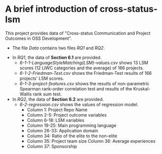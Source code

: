 # A brief introduction of cross-status-lsm

This project provides data of "Cross-status Communication and Project Outcomes in OSS Development".
+ The file *Data* contains two files *RQ1* and *RQ2*.
 - In *RQ1*, the data of **Section 6.1** are provided.
   * *6-1-1-LanguageStyleMatching(LSM)-values.cs*v shows 13 LSM scores (12 LIWC categories and the average) of 166 projects.
   * *6-1-2-Friedman-Test.csv* shows the Friedman-Test results of 166 projects' LSM scores.
   * *6-1-3-project-features.csv* shows the results of non-parametric Spearman rank-order correlation test and results of the Kruskal-Wallis rank sum test. 
 - In *RQ2*, the data of **Section 6.2** are provided.
   + *6-2-regression.csv* shows the values of regression model.
     * Column 1: Project Repo Name
     * Column 2-5: Project outcome variables
     * Column 6-18: LSM variables
     * Column 19-25: Main programming language
     * Column 26-33: Application domain
     * Column 34: Ratio of the elite to the non-elite
     * Column 35: Project team size Column 36: Average experiences
     * Column 37: Sponsorship

